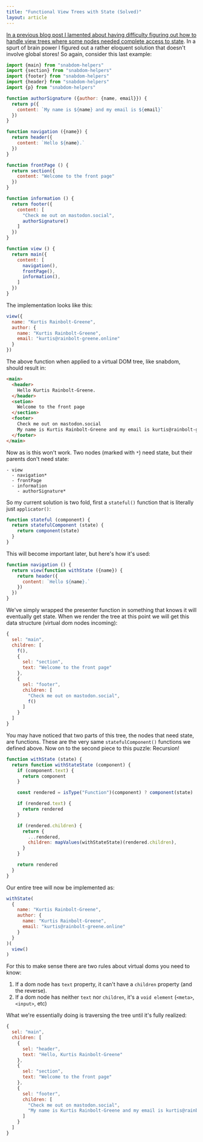 ```yaml
---
title: "Functional View Trees with State (Solved)"
layout: article
---
```


[In a previous blog post I lamented about having difficulty figuring out how to handle view trees where some nodes needed complete access to state](https://www.kurtis.rainbolt-greene.online/functional-view-trees-with-state.html). In a spurt of brain power I figured out a rather eloquent solution that doesn't involve global stores! So again, consider this last example:

``` javascript
import {main} from "snabdom-helpers"
import {section} from "snabdom-helpers"
import {footer} from "snabdom-helpers"
import {header} from "snabdom-helpers"
import {p} from "snabdom-helpers"

function authorSignature ({author: {name, email}}) {
  return p({
    content: `My name is ${name} and my email is ${email}`
  })
}

function navigation ({name}) {
  return header({
    content: `Hello ${name}.`
  })
}

function frontPage () {
  return section({
    content: "Welcome to the front page"
  })
}

function information () {
  return footer({
    content: [
      "Check me out on mastodon.social",
      authorSignature()
    ]
  })
}

function view () {
  return main({
    content: [
      navigation(),
      frontPage(),
      information(),
    ]
  })
}
```

The implementation looks like this:

``` javascript
view({
  name: "Kurtis Rainbolt-Greene",
  author: {
    name: "Kurtis Rainbolt-Greene",
    email: "kurtis@rainbolt-greene.online"
  }
})
```

The above function when applied to a virtual DOM tree, like snabdom, should result in:


``` html
<main>
  <header>
    Hello Kurtis Rainbolt-Greene.
  </header>
  <setion>
    Welcome to the front page
  </section>
  <footer>
    Check me out on mastodon.social
    My name is Kurtis Rainbolt-Greene and my email is kurtis@rainbolt-greene.online
  </footer>
</main>
```

Now as is this won't work. Two nodes (marked with `*`) need state, but their parents don't need state:

```
- view
  - navigation*
  - frontPage
  - information
    - authorSignature*
```

So my current solution is two fold, first a `stateful()` function that is literally just `applicator()`:

``` javascript
function stateful (component) {
  return statefulComponent (state) {
    return component(state)
  }
}
```

This will become important later, but here's how it's used:

``` javascript
function navigation () {
  return view(function withState ({name}) {
    return header({
      content: `Hello ${name}.`
    })
  })
}
```

We've simply wrapped the presenter function in something that knows it will eventually get state. When we render the tree at this point we will get this data structure (virtual dom nodes incoming):

``` javascript
{
  sel: "main",
  children: [
    f(),
    {
      sel: "section",
      text: "Welcome to the front page"
    },
    {
      sel: "footer",
      children: [
        "Check me out on mastodon.social",
        f()
      ]
    }
  ]
}
```

You may have noticed that two parts of this tree, the nodes that need state, are functions. These are the very same `statefulComponent()` functions we defined above. Now on to the second piece to this puzzle: Recursion!

``` javascript
function withState (state) {
  return function withStateState (component) {
    if (component.text) {
      return component
    }

    const rendered = isType("Function")(component) ? component(state) : component

    if (rendered.text) {
      return rendered
    }

    if (rendered.children) {
      return {
        ...rendered,
        children: mapValues(withStateState)(rendered.children),
      }
    }

    return rendered
  }
}
```

Our entire tree will now be implemented as:

``` javascript
withState(
  {
    name: "Kurtis Rainbolt-Greene",
    author: {
      name: "Kurtis Rainbolt-Greene",
      email: "kurtis@rainbolt-greene.online"
    }
  }
)(
  view()
)
```

For this to make sense there are two rules about virtual doms you need to know:

  1. If a dom node has `text` property, it can't have a `children` property (and the reverse).
  2. If a dom node has neither `text` nor `children`, it's a `void element` (`<meta>`, `<input>`, etc)

What we're essentially doing is traversing the tree until it's fully realized:

``` javascript
{
  sel: "main",
  children: [
    {
      sel: "header",
      text: "Hello, Kurtis Rainbolt-Greene"
    },
    {
      sel: "section",
      text: "Welcome to the front page"
    },
    {
      sel: "footer",
      children: [
        "Check me out on mastodon.social",
        "My name is Kurtis Rainbolt-Greene and my email is kurtis@rainbolt-greene.online"
      ]
    }
  ]
}
```
